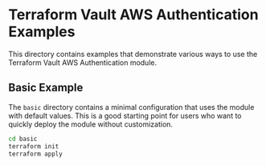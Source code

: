 # Terraform Vault AWS Authentication Examples

This directory contains examples that demonstrate various ways to use the Terraform Vault AWS Authentication module.

## Basic Example

The `basic` directory contains a minimal configuration that uses the module with default values. This is a good starting point for users who want to quickly deploy the module without customization.

```bash
cd basic
terraform init
terraform apply